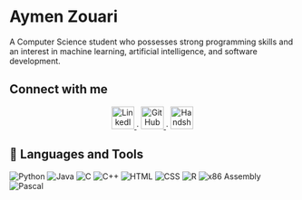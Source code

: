 # Aymen Zouari

A Computer Science student who possesses strong programming skills and an interest in machine learning, artificial intelligence, and software development.

## Connect with me



<p align="center">
  <a href="https://www.linkedin.com/in/aymen-zouari-622377236/">
    <img src="https://cdn4.iconfinder.com/data/icons/iconsimple-logotypes/512/linkedin-1024.png" width="40" height="40" alt="LinkedIn">
  </a>
  ·
  <a href="https://github.com/Az0202/Aymen-Zouari">
    <img src="https://cdn4.iconfinder.com/data/icons/social-media-outline-3/60/Social-26-Github-Outline-1024.png" width="40" height="40" alt="GitHub">
  </a>
  ·
  <a href="https://app.joinhandshake.com/stu/users/49753127">
    <img src="https://cdn0.iconfinder.com/data/icons/shift-logotypes/32/Github-1024.png" width="40" height="40" alt="Handshake">
  </a>
</p>




## 🧰 Languages and Tools

![Python](https://img.shields.io/badge/Code-Python-informational?style=flat&logo=python&logoColor=white&color=2bbc8a)
![Java](https://img.shields.io/badge/Code-Java-informational?style=flat&logo=java&logoColor=white&color=2bbc8a)
![C](https://img.shields.io/badge/Code-C-informational?style=flat&logo=c&logoColor=white&color=2bbc8a)
![C++](https://img.shields.io/badge/Code-C++-informational?style=flat&logo=cplusplus&logoColor=white&color=2bbc8a)
![HTML](https://img.shields.io/badge/Code-HTML-informational?style=flat&logo=html5&logoColor=white&color=2bbc8a)
![CSS](https://img.shields.io/badge/Code-CSS-informational?style=flat&logo=css3&logoColor=white&color=2bbc8a)
![R](https://img.shields.io/badge/Code-R-informational?style=flat&logo=r&logoColor=white&color=2bbc8a)
![x86 Assembly](https://img.shields.io/badge/Code-x86_Assembly-informational?style=flat&logoColor=white&color=2bbc8a)
![Pascal](https://img.shields.io/badge/Code-Pascal-informational?style=flat&logoColor=white&color=2bbc8a)
